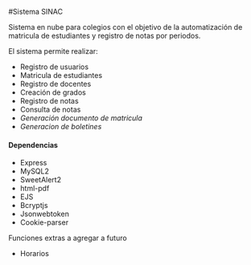 #Sistema SINAC

Sistema en nube para colegios con el objetivo de la automatización de matricula de estudiantes y  registro de notas por periodos.

El sistema permite realizar:

* Registro de usuarios
* Matricula de estudiantes
* Registro de docentes
* Creación de grados
* Registro de notas
* Consulta de notas
* *Generación documento de matricula*
* *Generacion de boletines*

#### Dependencias

* Express
* MySQL2
* SweetAlert2
* html-pdf
* EJS
* Bcryptjs
* Jsonwebtoken
* Cookie-parser

Funciones extras a agregar a futuro

* Horarios

